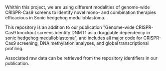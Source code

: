 Whithin this project, we are using different modalities of genome-wide CRISPR-Cas9 screens to identify novel mono- and combination therapies efficacious in Sonic hedgehog medulloblastoma.

This repository is an addition to our publication "Genome-wide CRISPR-Cas9 knockout screens identify DNMT1 as a druggable dependency in sonic hedgehog medulloblastoma", and includes all major code for CRISPR-Cas9 screening, DNA methylation analyses, and global transcriptional profiling.

Associated raw data can be retrieved from the repository identifiers in our publication.


